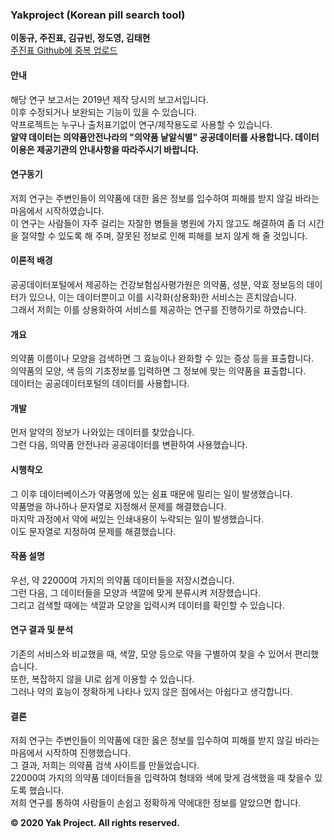 ### Yakproject (Korean pill search tool)
**이동규, 주진표, 김규빈, 정도영, 김태현**    
[주진표 Github에 중복 업로드](https://github.com/jinpyojoo/Yakproject)

#### 안내
해당 연구 보고서는 2019년 제작 당시의 보고서입니다.<br>이후 수정되거나 보완되는 기능이 있을 수 있습니다.    
약프로젝트는 누구나 출처표기없이 연구/제작용도로 사용할 수 있습니다.    
**알약 데이터는 의약품안전나라의 "의약품 낱알식별" 공공데이터를 사용합니다. 데이터 이용은 제공기관의 안내사항을 따라주시기 바랍니다.**    

#### 연구동기
저희 연구는 주변인들이 의약품에 대한 옳은 정보를 입수하여 피해를 받지 않길 바라는 마음에서 시작하였습니다.    
이 연구는 사람들이 자주 걸리는 자잘한 병들을 병원에 가지 않고도 해결하여 좀 더 시간을 절약할 수 있도록 해 주며, 잘못된 정보로 인해 피해를 보지 않게 해 줄 것입니다.

#### 이론적 배경
공공데이터포털에서 제공하는 건강보험심사평가원은 의약품, 성분, 약효 정보등의 데이터가 있으나, 이는 데이터뿐이고 이를 시각화(상용화)한 서비스는 흔치않습니다.     
그래서 저희는 이를 상용화하여 서비스를 제공하는 연구를 진행하기로 하였습니다.

#### 개요
의약품 이름이나 모양을 검색하면 그 효능이나 완화할 수 있는 증상 등을 표출합니다.    
의약품의 모양, 색 등의 기초정보를 입력하면 그 정보에 맞는 의약품을 표출합니다.    
데이터는 공공데이터포털의 데이터를 사용합니다.

#### 개발
먼저 알약의 정보가 나와있는 데이터를 찾았습니다.    
그런 다음, 의약품 안전나라 공공데이터를 변환하여 사용했습니다.

#### 시행착오
그 이후 데이터베이스가 약품명에 있는 쉼표 때문에 밀리는 일이 발생했습니다.    
약품명을 하나하나 문자열로 지정해서 문제를 해결했습니다.    
마지막 과정에서 약에 써있는 인쇄내용이 누락되는 일이 발생했습니다.    
이도 문자열로 지정하여 문제를 해결했습니다.

#### 작품 설명
우선, 약 22000여 가지의 의약품 데이터들을 저장시켰습니다.     
그런 다음, 그 데이터들을 모양과 색깔에 맞게 분류시켜 저장했습니다.     
그리고 검색할 때에는 색깔과 모양을 입력시켜 데이터를 확인할 수 있습니다.

#### 연구 결과 및 분석
기존의 서비스와 비교했을 때, 색깔, 모양 등으로 약을 구별하여 찾을 수 있어서 편리했습니다.     
또한, 복잡하지 않을 UI로 쉽게 이용할 수 있습니다.     
그러나 약의 효능이 정확하게 나타나 있지 않은 점에서는 아쉽다고 생각합니다.

#### 결론
저희 연구는 주변인들이 의약품에 대한 옳은 정보를 입수하여 피해를 받지 않길 바라는 마음에서 시작하여 진행했습니다.    
그 결과, 저희는 의약품 검색 사이트를 만들었습니다.    
22000여 가지의 의약품 데이터들을 입력하여 형태와 색에 맞게 검색했을 때 찾을수 있도록 했습니다.    
저희 연구를 통하여 사람들이 손쉽고 정확하게 약에대한 정보를 알았으면 합니다.

**&copy; 2020 Yak Project. All rights reserved.**
